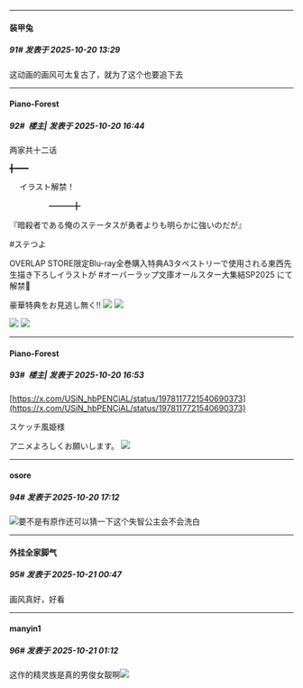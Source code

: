 ﻿
*****

####  装甲兔  
##### 91#       发表于 2025-10-20 13:29

这动画的画风可太复古了，就为了这个也要追下去


*****

####  Piano-Forest  
##### 92#         楼主| 发表于 2025-10-20 16:44

两家共十二话

╋━━━

　 イラスト解禁！

　　　　　━━━╋

『暗殺者である俺のステータスが勇者よりも明らかに強いのだが』

#ステつよ

OVERLAP STORE限定Blu-ray全巻購入特典A3タペストリーで使用される東西先生描き下ろしイラストが #オーバーラップ文庫オールスター大集結SP2025 にて解禁👏

豪華特典をお見逃し無く‼️
<img src="https://p.sda1.dev/28/f9f3a9d08b9a4671992c8c45d0628995/20251020_010657.jpg" referrerpolicy="no-referrer">
<img src="https://p.sda1.dev/28/19c24caf082bee83477a6f6aabd8f238/EC2616_sub01_LL.jpg" referrerpolicy="no-referrer">

<img src="https://p.sda1.dev/28/4cbf3785156add5de4408c59c58f0adf/20251020_010716.jpg" referrerpolicy="no-referrer">
<img src="https://p.sda1.dev/28/63474fb471e18a592b132004d75d05d4/20251020_010702.jpg" referrerpolicy="no-referrer">


*****

####  Piano-Forest  
##### 93#         楼主| 发表于 2025-10-20 16:53

[https://x.com/USiN_hbPENCiAL/status/1978117721540690373](https://x.com/USiN_hbPENCiAL/status/1978117721540690373)

スケッチ風姫様

アニメよろしくお願いします。
<img src="https://p.sda1.dev/28/a7d0aad372c142be3fd28f3e81bad598/20251020_165237.jpg" referrerpolicy="no-referrer">


*****

####  osore  
##### 94#       发表于 2025-10-20 17:12

<img src="https://static.stage1st.com/image/smiley/face2017/067.png" referrerpolicy="no-referrer">要不是有原作还可以猜一下这个失智公主会不会洗白


*****

####  外挂全家脚气  
##### 95#       发表于 2025-10-21 00:47

画风真好，好看


*****

####  manyin1  
##### 96#       发表于 2025-10-21 01:12

这作的精灵族是真的男俊女靓啊<img src="https://static.stage1st.com/image/smiley/face2017/077.png" referrerpolicy="no-referrer">

